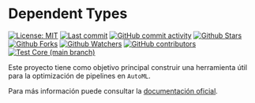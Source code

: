 # Dependent Types

[![License: MIT](https://img.shields.io/badge/License-MIT-brightgreen.svg?label=license)](https://opensource.org/licenses/MIT) [![Last commit](https://img.shields.io/github/last-commit/leandro-driguez/dependent-types.svg?style=flat)](https://github.com/leandro-driguez/dependent-types/commits) [![GitHub commit activity](https://img.shields.io/github/commit-activity/m/leandro-driguez/dependent-types)](https://github.com/leandro-driguez/dependent-types/commits) [![Github Stars](https://img.shields.io/github/stars/leandro-driguez/dependent-types?style=flat&logo=github)](https://github.com/leandro-driguez/dependent-types) [![Github Forks](https://img.shields.io/github/forks/leandro-driguez/dependent-types?style=flat&logo=github)](https://github.com/leandro-driguez/dependent-types) [![Github Watchers](https://img.shields.io/github/watchers/leandro-driguez/dependent-types?style=flat&logo=github)](https://github.com/leandro-driguez/dependent-types) [![GitHub contributors](https://img.shields.io/github/contributors/leandro-driguez/dependent-types)](https://github.com/leandro-driguez/dependent-types/graphs/contributors) [![Test Core (main branch)](https://github.com/leandro-driguez/dependent-types/actions/workflows/tests.yml/badge.svg?branch=main)](https://github.com/leandro-driguez/dependent-types/actions/workflows/tests.yml)

Este proyecto tiene como objetivo principal construir una herramienta útil para la optimización de pipelines en `AutoML`.

Para más información puede consultar la [documentación oficial](https://dependent-types.readthedocs.io/en/latest).
